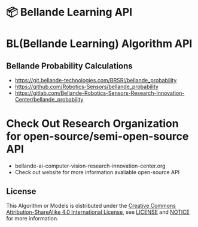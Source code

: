 # 📦 Bellande Learning API

# BL(Bellande Learning) Algorithm API
## Bellande Probability Calculations
- https://git.bellande-technologies.com/BRSRI/bellande_probability
- https://github.com/Robotics-Sensors/bellande_probability
- https://gitlab.com/Bellande-Robotics-Sensors-Research-Innovation-Center/bellande_probability

# Check Out Research Organization for open-source/semi-open-source API
- bellande-ai-computer-vision-research-innovation-center.org
- Check out website for more information avaliable open-source API 

## License
This Algorithm or Models is distributed under the [Creative Commons Attribution-ShareAlike 4.0 International License](http://creativecommons.org/licenses/by-sa/4.0/), see [LICENSE](https://github.com/Artificial-Intelligence-Computer-Vision/bellande_learning/blob/main/LICENSE) and [NOTICE](https://github.com/Artificial-Intelligence-Computer-Vision/bellande_learning/blob/main/LICENSE) for more information.
